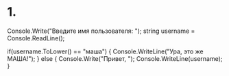 # 1.
Console.Write("Введите имя пользователя: ");
string username = Console.ReadLine();

if(username.ToLower() == "маша")
{
    Console.WriteLine("Ура, это же МАША!");
}
else
{
    Console.Write("Привет, ");
    Console.WriteLine(username);
}
